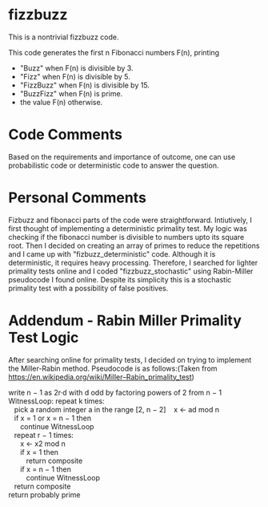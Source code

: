 # fizzbuzz
This is a nontrivial fizzbuzz code.

This code generates the first n Fibonacci numbers F(n), printing

* "Buzz" when F(n) is divisible by 3.
* "Fizz" when F(n) is divisible by 5.
* "FizzBuzz" when F(n) is divisible by 15.
* "BuzzFizz" when F(n) is prime.
* the value F(n) otherwise.

# Code Comments
Based on the requirements and importance of outcome, one can use probabilistic code or deterministic code to answer the question.

# Personal Comments
Fizbuzz and fibonacci parts of the code were straightforward.
Intiutively, I first thought of implementing a deterministic primality test. My logic was checking if the fibonacci number is divisible to numbers upto its square root. Then I decided on creating an array of primes to reduce the repetitions and I came up with "fizbuzz_deterministic" code. Although it is deterministic, it requires heavy processing. Therefore, I searched for lighter primality tests online and I coded "fizzbuzz_stochastic" using Rabin-Miller pseudocode I found online.
Despite its simplicity this is a stochastic primality test with a possibility of false positives. 

# Addendum - Rabin Miller Primality Test Logic
After searching online for primality tests, I decided on trying to implement the Miller-Rabin method. Pseudocode is as follows:(Taken from https://en.wikipedia.org/wiki/Miller–Rabin_primality_test)  
  

write n − 1 as 2r·d with d odd by factoring powers of 2 from n − 1  
WitnessLoop: repeat k times:  
&nbsp;&nbsp;&nbsp;pick a random integer a in the range [2, n − 2]
&nbsp;&nbsp;&nbsp;x ← ad mod n  
&nbsp;&nbsp;&nbsp;if x = 1 or x = n − 1 then  
&nbsp;&nbsp;&nbsp;&nbsp;&nbsp;&nbsp;continue WitnessLoop  
&nbsp;&nbsp;&nbsp;repeat r − 1 times:  
&nbsp;&nbsp;&nbsp;&nbsp;&nbsp;&nbsp;x ← x2 mod n  
&nbsp;&nbsp;&nbsp;&nbsp;&nbsp;&nbsp;if x = 1 then  
&nbsp;&nbsp;&nbsp;&nbsp;&nbsp;&nbsp;&nbsp;&nbsp;&nbsp;return composite  
&nbsp;&nbsp;&nbsp;&nbsp;&nbsp;&nbsp;if x = n − 1 then  
&nbsp;&nbsp;&nbsp;&nbsp;&nbsp;&nbsp;&nbsp;&nbsp;&nbsp;continue WitnessLoop  
&nbsp;&nbsp;&nbsp;return composite  
return probably prime  

